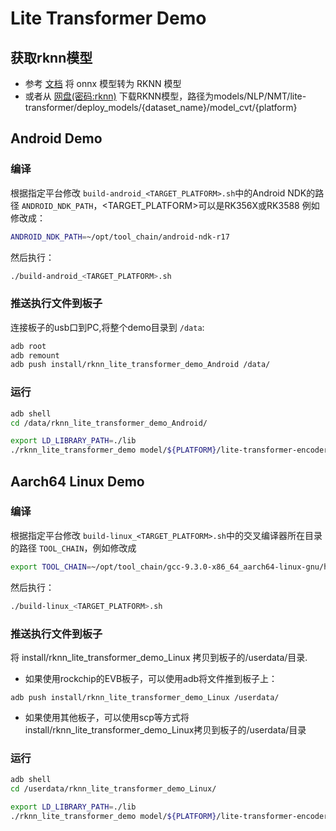 # Lite Transformer Demo

## 获取rknn模型

- 参考 [文档](../../RKNN_model_convert/README.md) 将 onnx 模型转为 RKNN 模型
- 或者从 [网盘(密码:rknn)](https://eyun.baidu.com/s/3humTUNq) 下载RKNN模型，路径为models/NLP/NMT/lite-transformer/deploy_models/{dataset_name}/model_cvt/{platform}



## Android Demo

### 编译

根据指定平台修改 `build-android_<TARGET_PLATFORM>.sh`中的Android NDK的路径 `ANDROID_NDK_PATH`，<TARGET_PLATFORM>可以是RK356X或RK3588 例如修改成：

```sh
ANDROID_NDK_PATH=~/opt/tool_chain/android-ndk-r17
```

然后执行：

```sh
./build-android_<TARGET_PLATFORM>.sh
```



### 推送执行文件到板子

连接板子的usb口到PC,将整个demo目录到 `/data`:

```sh
adb root
adb remount
adb push install/rknn_lite_transformer_demo_Android /data/
```

### 运行

```sh
adb shell
cd /data/rknn_lite_transformer_demo_Android/

export LD_LIBRARY_PATH=./lib
./rknn_lite_transformer_demo model/${PLATFORM}/lite-transformer-encoder-16.rknn model/${PLATFORM}/lite-transformer-decoder-16.rknn
```



## Aarch64 Linux Demo

### 编译

根据指定平台修改 `build-linux_<TARGET_PLATFORM>.sh`中的交叉编译器所在目录的路径 `TOOL_CHAIN`，例如修改成

```sh
export TOOL_CHAIN=~/opt/tool_chain/gcc-9.3.0-x86_64_aarch64-linux-gnu/host
```

然后执行：

```sh
./build-linux_<TARGET_PLATFORM>.sh
```

### 推送执行文件到板子


将 install/rknn_lite_transformer_demo_Linux 拷贝到板子的/userdata/目录.

- 如果使用rockchip的EVB板子，可以使用adb将文件推到板子上：

```
adb push install/rknn_lite_transformer_demo_Linux /userdata/
```

- 如果使用其他板子，可以使用scp等方式将install/rknn_lite_transformer_demo_Linux拷贝到板子的/userdata/目录

### 运行

```sh
adb shell
cd /userdata/rknn_lite_transformer_demo_Linux/

export LD_LIBRARY_PATH=./lib
./rknn_lite_transformer_demo model/${PLATFORM}/lite-transformer-encoder-16.rknn model/${PLATFORM}/lite-transformer-decoder-16.rknn
```

